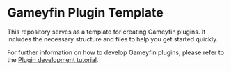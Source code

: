 # Gameyfin Plugin Template

This repository serves as a template for creating Gameyfin plugins. It includes the necessary structure and files to help you get started quickly.

For further information on how to develop Gameyfin plugins, please refer to the [Plugin development tutorial](https://gameyfin.org/plugins/tutorial/).